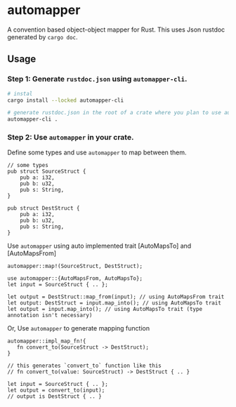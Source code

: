# automapper
A convention based object-object mapper for Rust. This uses Json rustdoc generated by `cargo doc`.

## Usage

### Step 1: Generate `rustdoc.json` using `automapper-cli`.

```bash
# instal
cargo install --locked automapper-cli

# generate rustdoc.json in the root of a crate where you plan to use automapper
automapper-cli .
```

### Step 2: Use `automapper` in your crate.

Define some types and use `automapper` to map between them.

```no_run
// some types
pub struct SourceStruct {
    pub a: i32,
    pub b: u32,
    pub s: String,
}

pub struct DestStruct {
    pub a: i32,
    pub b: u32,
    pub s: String,
}
```

Use `automapper` using auto implemented trait [AutoMapsTo] and [AutoMapsFrom]

```ignore
automapper::map!(SourceStruct, DestStruct);

use automapper::{AutoMapsFrom, AutoMapsTo};
let input = SourceStruct { .. };

let output = DestStruct::map_from(input); // using AutoMapsFrom trait
let output: DestStruct = input.map_into(); // using AutoMapsTo trait
let output = input.map_into(); // using AutoMapsTo trait (type annotation isn't necessary)
```

Or, Use `automapper` to generate mapping function

```ignore,rust
automapper::impl_map_fn!{
   fn convert_to(SourceStruct -> DestStruct);
}

// this generates `convert_to` function like this
// fn convert_to(value: SourceStruct) -> DestStruct { .. }

let input = SourceStruct { .. };
let output = convert_to(input);
// output is DestStruct { .. }
```
